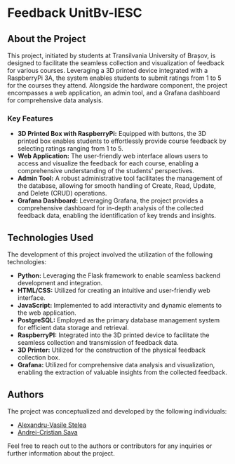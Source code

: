 # Feedback UnitBv-IESC

## About the Project

This project, initiated by students at Transilvania University of Brașov, is designed to facilitate the seamless collection and visualization of feedback for various courses. Leveraging a 3D printed device integrated with a RaspberryPi 3A, the system enables students to submit ratings from 1 to 5 for the courses they attend. Alongside the hardware component, the project encompasses a web application, an admin tool, and a Grafana dashboard for comprehensive data analysis.

### Key Features

- **3D Printed Box with RaspberryPi:** Equipped with buttons, the 3D printed box enables students to effortlessly provide course feedback by selecting ratings ranging from 1 to 5.
- **Web Application:** The user-friendly web interface allows users to access and visualize the feedback for each course, enabling a comprehensive understanding of the students' perspectives.
- **Admin Tool:** A robust administrative tool facilitates the management of the database, allowing for smooth handling of Create, Read, Update, and Delete (CRUD) operations.
- **Grafana Dashboard:** Leveraging Grafana, the project provides a comprehensive dashboard for in-depth analysis of the collected feedback data, enabling the identification of key trends and insights.

## Technologies Used

The development of this project involved the utilization of the following technologies:

- **Python:** Leveraging the Flask framework to enable seamless backend development and integration.
- **HTML/CSS:** Utilized for creating an intuitive and user-friendly web interface.
- **JavaScript:** Implemented to add interactivity and dynamic elements to the web application.
- **PostgreSQL:** Employed as the primary database management system for efficient data storage and retrieval.
- **RaspberryPI:** Integrated into the 3D printed device to facilitate the seamless collection and transmission of feedback data.
- **3D Printer:** Utilized for the construction of the physical feedback collection box.
- **Grafana:** Utilized for comprehensive data analysis and visualization, enabling the extraction of valuable insights from the collected feedback.

## Authors

The project was conceptualized and developed by the following individuals:

- [Alexandru-Vasile Stelea](www.linkedin.com/in/alexandrustelea)
- [Andrei-Cristian Sava](www.linkedin.com/in/cristianandreisava)

Feel free to reach out to the authors or contributors for any inquiries or further information about the project.
